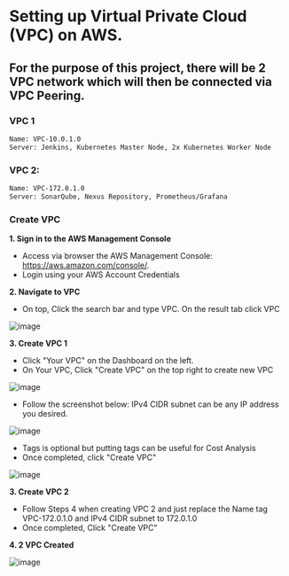 #  Setting up Virtual Private Cloud (VPC) on AWS. 

## For the purpose of this project, there will be 2 VPC network which will then be connected via VPC Peering.

### VPC 1
```bash
Name: VPC-10.0.1.0
Server: Jenkins, Kubernetes Master Node, 2x Kubernetes Worker Node
```
### VPC 2:
```bash
Name: VPC-172.0.1.0
Server: SonarQube, Nexus Repository, Prometheus/Grafana
```
### Create VPC
**1. Sign in to the AWS Management Console**
  - Access via browser the AWS Management Console: https://aws.amazon.com/console/.
  - Login using your AWS Account Credentials
    
**2. Navigate to VPC**
  - On top, Click the search bar and type VPC. On the result tab click VPC

  ![image](https://github.com/JRTugs/DevOps-CI-CD-on-AWS-EC2-instance/assets/29426766/269206b6-58d8-4d6b-b7d4-b69ce3923463)

**3. Create VPC 1**
  - Click "Your VPC" on the Dashboard on the left.
  - On Your VPC, Click "Create VPC" on the top right to create new VPC
    
  ![image](https://github.com/JRTugs/DevOps-CI-CD-on-AWS-EC2-instance/assets/29426766/94af6022-5200-456b-ad2e-4e3237318bde)

  - Follow the screenshot below: IPv4 CIDR subnet can be any IP address you desired.
    
  ![image](https://github.com/JRTugs/DevOps-CI-CD-on-AWS-EC2-instance/assets/29426766/0d2e78d5-e253-48f7-a618-deb70d14ac1e)

  - Tags is optional but putting tags can be useful for Cost Analysis
  - Once completed, click "Create VPC"
    
  ![image](https://github.com/JRTugs/DevOps-CI-CD-on-AWS-EC2-instance/assets/29426766/ff6a129e-4ae3-4f22-92d0-83c8af57898c)

**3. Create VPC 2**
  - Follow Steps 4 when creating VPC 2 and just replace the Name tag VPC-172.0.1.0 and IPv4 CIDR subnet to 172.0.1.0
  - Once completed, Click "Create VPC"

**4. 2 VPC Created**

  ![image](https://github.com/JRTugs/DevOps-CI-CD-on-AWS-EC2-instance/assets/29426766/291cdba8-b254-4d65-8228-01290fd2606d)









